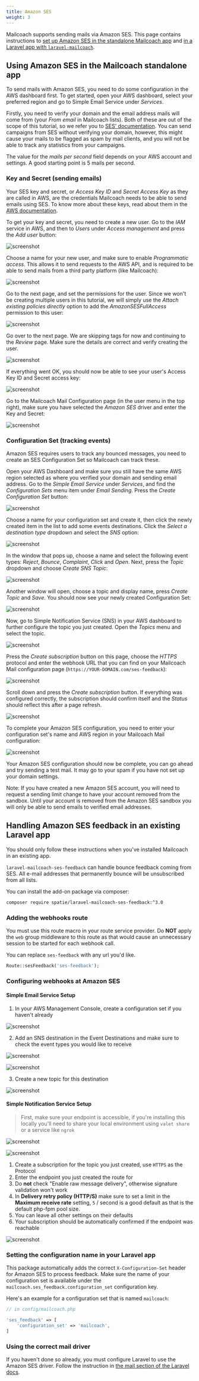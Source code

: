 ```yaml
---
title: Amazon SES
weight: 3
---
```


Mailcoach supports sending mails via Amazon SES. This page contains instructions to [set up Amazon SES in the standalone Mailcoach app](/docs/laravel-mailcoach/v5/configuring-mail-providers/amazon-ses#using-amazon-ses-in-the-mailcoach-standalone-app) and [in a Laravel app with `laravel-mailcoach`](/docs/laravel-mailcoach/v5/configuring-mail-providers/amazon-ses#handling-amazon-ses-feedback-in-an-existing-laravel-app).

## Using Amazon SES in the Mailcoach standalone app

To send mails with Amazon SES, you need to do some configuration in the AWS dashboard first. To get started, open your AWS dashboard, select your preferred region and go to Simple Email Service under _Services_.

Firstly, you need to verify your domain and the email address mails will come from (your _From email_ in Mailcoach lists). Both of these are out of the scope of this tutorial, so we refer you to [SES' documentation](https://docs.aws.amazon.com/ses/latest/DeveloperGuide/setting-up-email.html). You can send campaigns from SES without verifying your domain, however, this might cause your mails to be flagged as spam by mail clients, and you will not be able to track any statistics from your campaigns.

The value for the _mails per second_ field depends on your AWS account and settings. A good starting point is 5 mails per second.

### Key and Secret (sending emails)

Your SES key and secret, or _Access Key ID_ and _Secret Access Key_ as they are called in AWS, are the credentials Mailcoach needs to be able to send emails using SES. To know more about these keys, read about them in the [AWS documentation](https://docs.aws.amazon.com/general/latest/gr/aws-sec-cred-types.html#access-keys-and-secret-access-keys).

To get your key and secret, you need to create a new user. Go to the _IAM_ service in AWS, and then to _Users_ under _Access management_ and press the _Add user_ button:

![screenshot](/docs/laravel-mailcoach/v5/images/mail-configuration/amazon-ses-iam.png)

Choose a name for your new user, and make sure to enable _Programmatic access_. This allows it to send requests to the AWS API, and is required to be able to send mails from a third party platform (like Mailcoach):

![screenshot](/docs/laravel-mailcoach/v5/images/mail-configuration/amazon-ses-programmatic-access.png)

Go to the next page, and set the permissions for the user. Since we won't be creating multiple users in this tutorial, we will simply use the _Attach existing policies directly_ option to add the _AmazonSESFullAccess_ permission to this user:

![screenshot](/docs/laravel-mailcoach/v5/images/mail-configuration/amazon-ses-permissions.png)

Go over to the next page. We are skipping tags for now and continuing to the _Review_ page. Make sure the details are correct and verify creating the user.

![screenshot](/docs/laravel-mailcoach/v5/images/mail-configuration/amazon-ses-review.png)

If everything went OK, you should now be able to see your user's Access Key ID and Secret access key:

![screenshot](/docs/laravel-mailcoach/v5/images/mail-configuration/amazon-ses-key-and-secret.png)

Go to the Mailcoach Mail Configuration page (in the user menu in the top right), make sure you have selected the _Amazon SES_ driver and enter the Key and Secret:

![screenshot](/docs/laravel-mailcoach/v5/images/mail-configuration/amazon-ses-key-and-secret-in-mailcoach.png)

### Configuration Set (tracking events)

Amazon SES requires users to track any bounced messages, you need to create an SES Configuration Set so Mailcoach can track these.

Open your AWS Dashboard and make sure you still have the same AWS region selected as where you verified your domain and sending email address. Go to the _Simple Email Service_ under _Services_, and find the _Configuration Sets_ menu item under _Email Sending_. Press the _Create Configuration Set_ button:

![screenshot](/docs/laravel-mailcoach/v5/images/mail-configuration/amazon-ses-configuration-set.png)

Choose a name for your configuration set and create it, then click the newly created item in the list to add some events destinations. Click the _Select a destination type_ dropdown and select the _SNS_ option:

![screenshot](/docs/laravel-mailcoach/v5/images/mail-configuration/amazon-ses-destination-type.png)

In the window that pops up, choose a name and select the following event types: _Reject_, _Bounce_,  _Complaint_, _Click_ and _Open_. Next, press the _Topic_ dropdown and choose _Create SNS Topic_:

![screenshot](/docs/laravel-mailcoach/v5/images/mail-configuration/amazon-ses-sns-destination.png)

Another window will open, choose a topic and display name, press _Create Topic_ and _Save_. You should now see your newly created Configuration Set:

![screenshot](/docs/laravel-mailcoach/v5/images/mail-configuration/amazon-ses-finished-config-set.png)

Now, go to Simple Notification Service (SNS) in your AWS dashboard to further configure the topic you just created. Open the _Topics_ menu and select the topic.

![screenshot](/docs/laravel-mailcoach/v5/images/mail-configuration/amazon-ses-edit-sns-topic.png)

Press the _Create subscription_ button on this page, choose the _HTTPS_ protocol and enter the webhook URL that you can find on your Mailcoach Mail configuration page (`https://YOUR-DOMAIN.com/ses-feedback`):

![screenshot](/docs/laravel-mailcoach/v5/images/mail-configuration/amazon-ses-sns-subscription.png)

Scroll down and press the _Create subscription_ button. If everything was configured correctly, the subscription should confirm itself and the _Status_ should reflect this after a page refresh.

![screenshot](/docs/laravel-mailcoach/v5/images/mail-configuration/amazon-ses-sns-subscription-confirmed.png)

To complete your Amazon SES configuration, you need to enter your configuration set's name and AWS region in your Mailcoach Mail configuration:

![screenshot](/docs/laravel-mailcoach/v5/images/mail-configuration/amazon-ses-final-mailcoach-mail-config.png)

Your Amazon SES configuration should now be complete, you can go ahead and try sending a test mail. It may go to your spam if you have not set up your domain settings.

Note: If you have created a new Amazon SES account, you will need to request a sending limit change to have your account removed from the sandbox. Until your account is removed from the Amazon SES sandbox you will only be able to send emails to verified email addresses.


## Handling Amazon SES feedback in an existing Laravel app

You should only follow these instructions when you've installed Mailcoach in an existing app.

`laravel-mailcoach-ses-feedback` can handle bounce feedback coming from SES. All e-mail addresses that permanently bounce will be unsubscribed from all lists.

You can install the add-on package via composer:

```bash
composer require spatie/laravel-mailcoach-ses-feedback:^3.0
```

### Adding the webhooks route

You must use this route macro in your route service provider. Do **NOT** apply the `web` group middleware to this route as that would cause an unnecessary session to be started for each webhook call.

You can replace `ses-feedback` with any url you'd like.

```php
Route::sesFeedback('ses-feedback');
```

### Configuring webhooks at Amazon SES

#### Simple Email Service Setup
1. In your AWS Management Console, create a configuration set if you haven't already

![screenshot](/docs/laravel-mailcoach/v5/images/ses-feedback/1.create-configuration-set.png)

2. Add an SNS destination in the Event Destinations and make sure to check the event types you would like to receive

![screenshot](/docs/laravel-mailcoach/v5/images/ses-feedback/2-1-add-destination.png)

![screenshot](/docs/laravel-mailcoach/v5/images/ses-feedback/2-2-add-destination.png)

3. Create a new topic for this destination

![screenshot](/docs/laravel-mailcoach/v5/images/ses-feedback/3-create-new-topic.png)

#### Simple Notification Service Setup

> First, make sure your endpoint is accessible, if you're installing this locally you'll need to share your local environment using `valet share` or a service like `ngrok`

![screenshot](/docs/laravel-mailcoach/v5/images/ses-feedback/4-1-create-subscription.png)

![screenshot](/docs/laravel-mailcoach/v5/images/ses-feedback/4-2-create-subscription.png)

1. Create a subscription for the topic you just created, use `HTTPS` as the Protocol
2. Enter the endpoint you just created the route for
3. Do **not** check "Enable raw message delivery", otherwise signature validation won't work
4. In **Delivery retry policy (HTTP/S)** make sure to set a limit in the **Maximum receive rate** setting, `5` / second is a good default as that is the default php-fpm pool size.
5. You can leave all other settings on their defaults
6. Your subscription should be automatically confirmed if the endpoint was reachable

![screenshot](/docs/laravel-mailcoach/v5/images/ses-feedback/5-subscription-confirmed.png)

### Setting the configuration name in your Laravel app

This package automatically adds the correct `X-Configuration-Set` header for Amazon SES to process feedback. Make sure the name of your configuration set is available under the `mailcoach.ses_feedback.configuration_set` configuration key.

Here's an example for a configuration set that is named `mailcoach`:

```php
// in config/mailcoach.php

'ses_feedback' => [
    'configuration_set' => 'mailcoach',
]
```

### Using the correct mail driver

If you haven't done so already, you must configure Laravel to use the Amazon SES driver. Follow the instruction in [the mail section of the Laravel docs](https://laravel.com/docs/7.x/mail#driver-prerequisites).
